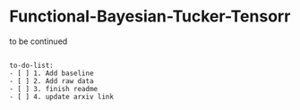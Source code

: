 # Functional-Bayesian-Tucker-Tensorr

to be continued
```

to-do-list:
- [ ] 1. Add baseline
- [ ] 2. Add raw data
- [ ] 3. finish readme
- [ ] 4. update arxiv link